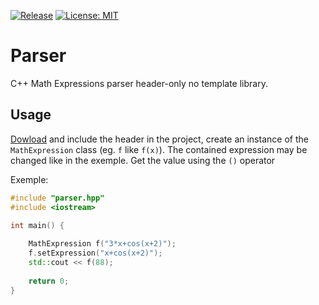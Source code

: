[![Release](https://img.shields.io/github/v/release/N0zye/parser)](https://github.com/N0zye/parser/releases/latest)
[![License: MIT](https://img.shields.io/badge/License-MIT-yellow.svg)](LICENSE.txt)

# Parser
C++ Math Expressions parser header-only no template library.

## Usage
[Dowload](https://github.com/N0zye/parser/releases/download/v1.0.0/parser.hpp) and include the header in the project, create an instance of the `MathExpression` class (eg. `f` like `f(x)`).
The contained expression may be changed like in the exemple.
Get the value using the `()` operator

Exemple: 
```cpp
#include "parser.hpp"
#include <iostream>

int main() {
		
	MathExpression f("3*x+cos(x+2)");
	f.setExpression("x+cos(x+2)");
	std::cout << f(88);
	
	return 0;
}
```
